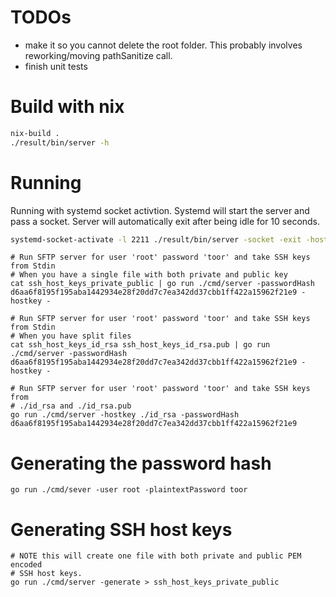 # TODOs

- make it so you cannot delete the root folder.
  This probably involves reworking/moving pathSanitize call.
- finish unit tests

# Build with nix

```sh
nix-build .
./result/bin/server -h
```

# Running

Running with systemd socket activtion. Systemd will start the server and pass a socket.
Server will automatically exit after being idle for 10 seconds.
```sh
systemd-socket-activate -l 2211 ./result/bin/server -socket -exit -hostkey ./ssh_host_id_rsa -passwordHash d6aa6f8195f195aba1442934e28f20dd7c7ea342dd37cbb1ff422a15962f21e9
```

```
# Run SFTP server for user 'root' password 'toor' and take SSH keys from Stdin
# When you have a single file with both private and public key
cat ssh_host_keys_private_public | go run ./cmd/server -passwordHash d6aa6f8195f195aba1442934e28f20dd7c7ea342dd37cbb1ff422a15962f21e9 -hostkey -
```

```
# Run SFTP server for user 'root' password 'toor' and take SSH keys from Stdin
# When you have split files
cat ssh_host_keys_id_rsa ssh_host_keys_id_rsa.pub | go run ./cmd/server -passwordHash d6aa6f8195f195aba1442934e28f20dd7c7ea342dd37cbb1ff422a15962f21e9 -hostkey -
```

```
# Run SFTP server for user 'root' password 'toor' and take SSH keys from
# ./id_rsa and ./id_rsa.pub
go run ./cmd/server -hostkey ./id_rsa -passwordHash d6aa6f8195f195aba1442934e28f20dd7c7ea342dd37cbb1ff422a15962f21e9
```

# Generating the password hash

```
go run ./cmd/sever -user root -plaintextPassword toor
```

# Generating SSH host keys

```
# NOTE this will create one file with both private and public PEM encoded
# SSH host keys.
go run ./cmd/server -generate > ssh_host_keys_private_public
```